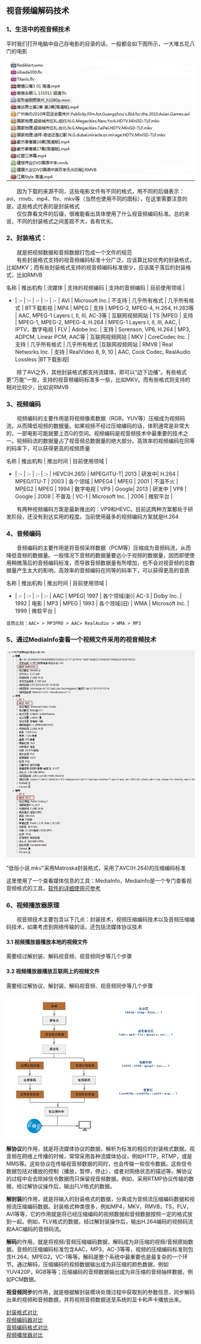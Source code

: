 ## 视音频编解码技术

### 1、生活中的视音频技术

平时我们打开电脑中自己存电影的目录的话，一般都会如下图所示，一大堆五花八门的电影

![](https://github.com/ZongYuWang/image/blob/master/%E6%B5%81%E5%AA%92%E4%BD%93/Audio-video-coding1.png)

&emsp;&emsp;因为下载的来源不同，这些电影文件有不同的格式，用不同的后缀表示：avi、rmvb、mp4、flv、mkv等（当然也使用不同的图标），在这里需要注意的是，这些格式代表的是封装格式       
&emsp;&emsp;仅仅靠看文件的后缀，很难能看出具体使用了什么视音频编码标准。总的来说，不同的封装格式之间差距不大，各有优劣。

### 2、封装格式：
&emsp;&emsp;就是把视频数据和音频数据打包成一个文件的规范    
&emsp;&emsp;有些封装格式支持的视音频编码标准十分广泛，应该算比较优秀的封装格式，比如MKV；而有些封装格式支持的视音频编码标准很少，应该属于落后的封装格式，比如RMVB         


名称 | 推出机构 | 流媒体 | 支持的视频编码 | 支持的音频编码 | 目前使用领域 |
- | :- | :- | :- | :- | :- |
AVI | Microsoft Inc.| 不支持 | 几乎所有格式 | 几乎所有格式 | BT下载影视 |
MP4 | MPEG | 支持 | MPEG-2, MPEG-4, H.264, H.263等 | AAC, MPEG-1 Layers I, II, III, AC-3等 | 互联网视频网站 |
TS |MPEG |  支持  | MPEG-1, MPEG-2, MPEG-4, H.264 | MPEG-1 Layers I, II, III, AAC, | IPTV，数字电视 |
FLV | Adobe Inc. |  支持 | Sorenson, VP6, H.264 | MP3, ADPCM, Linear PCM, AAC等 | 互联网视频网站 |
MKV | CoreCodec Inc. |  支持 | 几乎所有格式 | 几乎所有格式 |互联网视频网站 |
RMVB | Real Networks Inc. |  支持 | RealVideo 8, 9, 10 | AAC, Cook Codec, RealAudio Lossless |BT下载影视|        

&emsp;&emsp;除了AVI之外，其他封装格式都支持流媒体，即可以“边下边播”。有些格式更“万能”一些，支持的视音频编码标准多一些，比如MKV。而有些格式则支持的相对比较少，比如说RMVB


### 3、视频编码
&emsp;&emsp;视频编码的主要作用是将视频像素数据（RGB，YUV等）压缩成为视频码流，从而降低视频的数据量。如果视频不经过压缩编码的话，体积通常是非常大的，一部电影可能就要上百G的空间。视频编码是视音频技术中最重要的技术之一。视频码流的数据量占了视音频总数据量的绝大部分。高效率的视频编码在同等的码率下，可以获得更高的视频质量        

名称 | 推出机构 | 推出时间 | 目前使用领域 |
- | :- | :- | :- | :- | 
HEVC(H.265) | MPEG/ITU-T| 2013 | 研发中|
H.264 | MPEG/ITU-T | 2003 | 各个领域 |
MPEG4 | MPEG | 2001 | 不温不火 |
MPEG2 | MPEG | 1994 | 数字电视 |
VP9 | Google| 2013 | 研发中 |
VP8 | Google | 2008 | 不普及 |
VC-1 | Microsoft Inc. | 2006 | 微软平台 |       

&emsp;&emsp;有两种视频编码方案是最新推出的：VP9和HEVC。目前这两种方案都处于研发阶段，还没有到达实用的程度。当前使用最多的视频编码方案就是H.264

### 4、音频编码
&emsp;&emsp;音频编码的主要作用是将音频采样数据（PCM等）压缩成为音频码流，从而降低音频的数据量。一般情况下音频的数据量要远小于视频的数据量，因而即使使用稍微落后的音频编码标准，而导致音频数据量有所增加，也不会对视音频的总数据量产生太大的影响。高效率的音频编码在同等的码率下，可以获得更高的音质        

名称 | 推出机构 | 推出时间 | 目前使用领域 |
- | :- | :- | :- | :- | 
AAC | MPEG| 1997 | 各个领域(新)|
AC-3 | Dolby Inc. | 1992 | 电影 |
MP3 | MPEG | 1993 | 各个领域(旧) |
WMA | Microsoft Inc. | 1999 | 微软平台 |             


`音质比较：AAC+ > MP3PRO > AAC> RealAudio > WMA > MP3`

### 5、通过MediaInfo查看一个视频文件采用的视音频技术

![](https://github.com/ZongYuWang/image/blob/master/%E6%B5%81%E5%AA%92%E4%BD%93/Audio-video-coding2.png)

"低俗小说.mkv"采用Matroska封装格式，采用了AVC(H.264)的压缩编码标准

这里使用了一个查看媒体信息的工具：MediaInfo，MediaInfo是一个专门查看视音频格式的工具，[软件的详细使用可参考](MediaInfo使用了解)

### 6、视频播放器原理
&emsp;&emsp;视音频技术主要包含以下几点：封装技术，视频压缩编码技术以及音频压缩编码技术，如果考虑到网络传输的话，还包括流媒体协议技术

#### 3.1 视频播放器播放本地的视频文件
需要经过解封装、解码视音频、视音频同步等几个步骤

#### 3.2 视频播放器播放互联网上的视频文件
需要经过解协议、解封装、解码视音频、视音频同步等几个步骤

![](https://github.com/ZongYuWang/image/blob/master/%E6%B5%81%E5%AA%92%E4%BD%93/Audio-video-coding3.png)


**解协议**的作用，就是将流媒体协议的数据，解析为标准的相应的封装格式数据。视音频在网络上传播的时候，常常采用各种流媒体协议，例如HTTP，RTMP，或是MMS等。这些协议在传输视音频数据的同时，也会传输一些信令数据。这些信令数据包括对播放的控制（播放，暂停，停止），或者对网络状态的描述等。解协议的过程中会去除掉信令数据而只保留视音频数据。例如，采用RTMP协议传输的数据，经过解协议操作后，输出FLV格式的数据。

**解封装**的作用，就是将输入的封装格式的数据，分离成为音频流压缩编码数据和视频流压缩编码数据。封装格式种类很多，例如MP4，MKV，RMVB，TS，FLV，AVI等等，它的作用就是将已经压缩编码的视频数据和音频数据按照一定的格式放到一起。例如，FLV格式的数据，经过解封装操作后，输出H.264编码的视频码流和AAC编码的音频码流。

**解码**的作用，就是将视频/音频压缩编码数据，解码成为非压缩的视频/音频原始数据。音频的压缩编码标准包含AAC，MP3，AC-3等等，视频的压缩编码标准则包含H.264，MPEG2，VC-1等等。解码是整个系统中最重要也是最复杂的一个环节。通过解码，压缩编码的视频数据输出成为非压缩的颜色数据，例如YUV420P，RGB等等；压缩编码的音频数据输出成为非压缩的音频抽样数据，例如PCM数据。

**视音频同步**的作用，就是根据解封装模块处理过程中获取到的参数信息，同步解码出来的视频和音频数据，并将视频音频数据送至系统的显卡和声卡播放出来。

[封装格式对比](http://en.wikipedia.org/wiki/Comparison_of_container_formats)      
[视频编码器对比](http://en.wikipedia.org/wiki/Comparison_of_audio_formats)       
[音频编码格式对比](http://en.wikipedia.org/wiki/Comparison_of_audio_formats)       
[视频播放器对比](http://en.wikipedia.org/wiki/Comparison_of_video_player_software)      